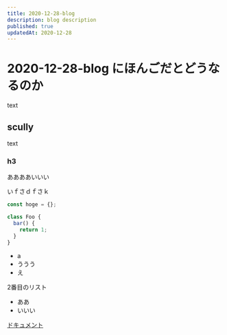 ```yaml
---
title: 2020-12-28-blog
description: blog description
published: true
updatedAt: 2020-12-28
---
```


# 2020-12-28-blog にほんごだとどうなるのか

text

## scully

text

### h3

ああああいいい

いｆさｄｆさｋ

```ts
const hoge = {};

class Foo {
  bar() {
    return 1;
  }
}
```

- a
- ううう
- え

2番目のリスト

* ああ
* いいい

[ドキュメント](www.github.com)

